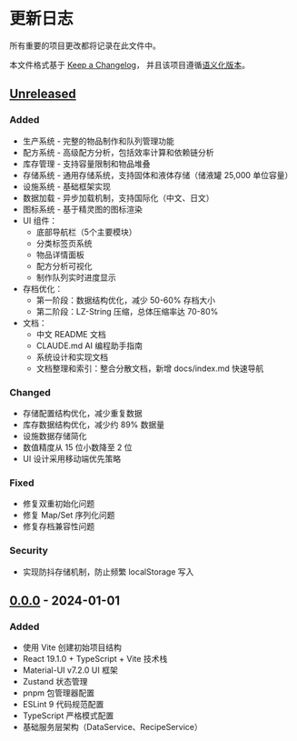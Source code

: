 # 更新日志

所有重要的项目更改都将记录在此文件中。

本文件格式基于 [Keep a Changelog](https://keepachangelog.com/zh-CN/1.0.0/)，
并且该项目遵循[语义化版本](https://semver.org/lang/zh-CN/)。

## [Unreleased]

### Added
- 生产系统 - 完整的物品制作和队列管理功能
- 配方系统 - 高级配方分析，包括效率计算和依赖链分析
- 库存管理 - 支持容量限制和物品堆叠
- 存储系统 - 通用存储系统，支持固体和液体存储（储液罐 25,000 单位容量）
- 设施系统 - 基础框架实现
- 数据加载 - 异步加载机制，支持国际化（中文、日文）
- 图标系统 - 基于精灵图的图标渲染
- UI 组件：
  - 底部导航栏（5个主要模块）
  - 分类标签页系统
  - 物品详情面板
  - 配方分析可视化
  - 制作队列实时进度显示
- 存档优化：
  - 第一阶段：数据结构优化，减少 50-60% 存档大小
  - 第二阶段：LZ-String 压缩，总体压缩率达 70-80%
- 文档：
  - 中文 README 文档
  - CLAUDE.md AI 编程助手指南
  - 系统设计和实现文档
  - 文档整理和索引：整合分散文档，新增 docs/index.md 快速导航

### Changed
- 存储配置结构优化，减少重复数据
- 库存数据结构优化，减少约 89% 数据量
- 设施数据存储简化
- 数值精度从 15 位小数降至 2 位
- UI 设计采用移动端优先策略

### Fixed
- 修复双重初始化问题
- 修复 Map/Set 序列化问题
- 修复存档兼容性问题

### Security
- 实现防抖存储机制，防止频繁 localStorage 写入

## [0.0.0] - 2024-01-01

### Added
- 使用 Vite 创建初始项目结构
- React 19.1.0 + TypeScript + Vite 技术栈
- Material-UI v7.2.0 UI 框架
- Zustand 状态管理
- pnpm 包管理器配置
- ESLint 9 代码规范配置
- TypeScript 严格模式配置
- 基础服务层架构（DataService、RecipeService）

[Unreleased]: https://github.com/emeiziying/Idle-Factorio/compare/v0.0.0...HEAD
[0.0.0]: https://github.com/emeiziying/Idle-Factorio/releases/tag/v0.0.0

